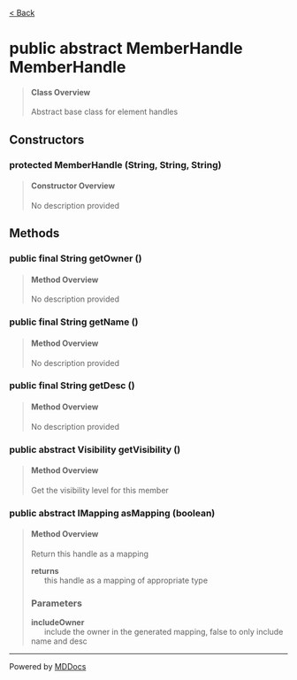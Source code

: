 [< Back](../README.md)
# public abstract MemberHandle MemberHandle #
>#### Class Overview ####
>Abstract base class for element handles
## Constructors ##
### protected MemberHandle (String, String, String) ###
>#### Constructor Overview ####
>No description provided
>
## Methods ##
### public final String getOwner () ###
>#### Method Overview ####
>No description provided
>
### public final String getName () ###
>#### Method Overview ####
>No description provided
>
### public final String getDesc () ###
>#### Method Overview ####
>No description provided
>
### public abstract Visibility getVisibility () ###
>#### Method Overview ####
>Get the visibility level for this member
>
### public abstract IMapping asMapping (boolean) ###
>#### Method Overview ####
>Return this handle as a mapping
>
>**returns**<br />
>&nbsp;&nbsp;&nbsp;&nbsp;&nbsp;&nbsp;this handle as a mapping of appropriate type
>
>### Parameters ###
>**includeOwner**<br />
>&nbsp;&nbsp;&nbsp;&nbsp;&nbsp;&nbsp;include the owner in the generated mapping, false to
      only include name and desc
>

---
Powered by [MDDocs](https://github.com/VRCube/MDDocs)